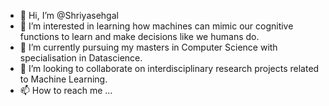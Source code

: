 - 👋 Hi, I’m @Shriyasehgal
- 👀 I’m interested in learning how machines can mimic our cognitive functions to learn and make decisions like we humans do.  
- 🌱 I’m currently pursuing my masters in Computer Science with specialisation in Datascience.
- 💞️ I’m looking to collaborate on interdisciplinary research projects related to Machine Learning.
- 📫 How to reach me ...





<!---
Shriyasehgal/Shriyasehgal is a ✨ special ✨ repository because its `README.md` (this file) appears on your GitHub profile.
You can click the Preview link to take a look at your changes.
--->
